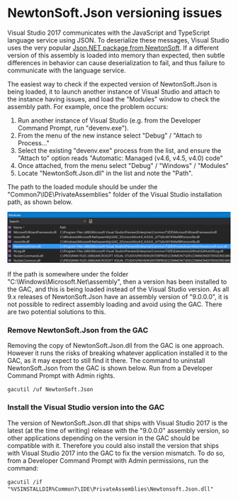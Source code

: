 # NewtonSoft.Json versioning issues

Visual Studio 2017 communicates with the JavaScript and TypeScript language service using JSON. To
deserialize these messages, Visual Studio uses the very popular [Json.NET package from NewtonSoft](https://www.newtonsoft.com/json). If a different version of this assembly is loaded into memory
than expected, then subtle differences in behavior can cause deserialization to fail, and thus failure
to communicate with the language service.

The easiest way to check if the expected version of NewtonSoft.Json is being loaded, it to launch
another instance of Visual Studio and attach to the instance having issues, and load the "Modules"
window to check the assembly path. For example, once the problem occurs:

1. Run another instance of Visual Studio (e.g. from the Developer Command Prompt, run "devenv.exe").
2. From the menu of the new instance select "Debug" / "Attach to Process..."
3. Select the existing "devenv.exe" process from the list, and ensure the "Attach to" option reads "Automatic: Managed (v4.6, v4.5, v4.0) code"
4. Once attached, from the menu select "Debug" / "Windows" / "Modules"
5. Locate "NewtonSoft.Json.dll" in the list and note the "Path".

The path to the loaded module should be under the "Common7\IDE\PrivateAssemblies" folder of the Visual
Studio installation path, as shown below.

<img src="../../images/NewtonSoftPath.png" width="1120px"/>

If the path is somewhere under the folder "C:\Windows\Microsoft.Net\assembly", then a version has been
installed to the GAC, and this is being loaded instead of the Visual Studio version. As all 9.x releases
of NewtonSoft.Json have an assembly version of "9.0.0.0", it is not possible to redirect assembly loading
and avoid using the GAC. There are two potential solutions to this.

### Remove NewtonSoft.Json from the GAC
Removing the copy of NewtonSoft.Json.dll from the GAC is one approach. However it runs the risks of
breaking whatever application installed it to the GAC, as it may expect to still find it there. The 
command to uninstall NewtonSoft.Json from the GAC is shown below. Run from a Developer Command Prompt 
with Admin rights.

```
gacutil /uf NewtonSoft.Json
```

### Install the Visual Studio version into the GAC
The version of NewtonSoft.Json.dll that ships with Visual Studio 2017 is the latest (at the time of writing)
release with the "9.0.0.0" assembly version, so other applications depending on the version in the GAC
should be compatible with it. Therefore you could also install the version that ships with Visual Studio 2017
into the GAC to fix the version mismatch. To do so, from a Developer Command Prompt with Admin permissions,
run the command:

```
gacutil /if "%VSINSTALLDIR%Common7\IDE\PrivateAssemblies\Newtonsoft.Json.dll"
```
